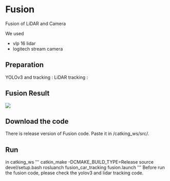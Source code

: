 # Fusion
Fusion of LiDAR and Camera 

We used
- vlp 16 lidar 
- logitech stream camera

## Preparation
YOLOv3 and tracking : 
LiDAR tracking :

## Fusion Result 
![](https://i.esdrop.com/d/ZklKfna5T3.jpg)

## Download the code
There is release version of Fusion code.
Paste it in /catking_ws/src/.

## Run 
in catking_ws
'''
catkin_make -DCMAKE_BUILD_TYPE=Release
source devel/setup.bash
rosluanch fusion_car_tracking fusion.launch
'''
Before run the fusion code, please check the yolov3 and lidar tracking code.
